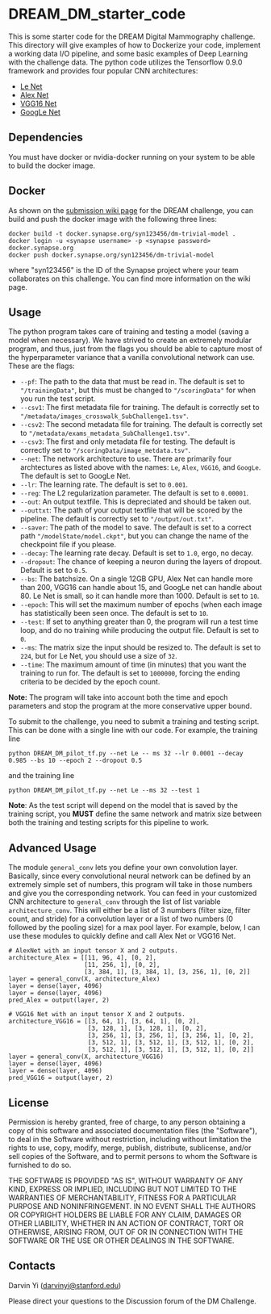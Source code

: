 


# DREAM_DM_starter_code

This is some starter code for the DREAM Digital Mammography challenge.  This directory will give examples of how to Dockerize your code, implement a working data I/O pipeline, and some basic examples of Deep Learning with the challenge data.  The python code utilizes the Tensorflow 0.9.0 framework and provides four popular CNN architectures:

- [Le Net](yann.lecun.com/exdb/lenet)
- [Alex Net](https://papers.nips.cc/paper/4824-imagenet-classification-with-deep-convolutional-neural-networks.pdf)
- [VGG16 Net](https://arxiv.org/pdf/1409.1556.pdf)
- [GoogLe Net](www.cs.unc.edu/~wliu/papers/GoogLeNet.pdf)


## Dependencies

You must have docker or nvidia-docker running on your system to be able to build the docker image.

## Docker

As shown on the [submission wiki page](https://www.synapse.org/#!Synapse:syn5644795/wiki/392923) for the DREAM challenge, you can build and push the docker image with the following three lines:

```
docker build -t docker.synapse.org/syn123456/dm-trivial-model .
docker login -u <synapse username> -p <synapse password> docker.synapse.org
docker push docker.synapse.org/syn123456/dm-trivial-model
```

where "syn123456" is the ID of the Synapse project where your team collaborates on this challenge.  You can find more information on the wiki page.

## Usage

The python program takes care of training and testing a model (saving a model when necessary).  We have strived to create an extremely modular program, and thus, just from the flags you should be able to capture most of the hyperparameter variance that a vanilla convolutional network can use.  These are the flags:

- `--pf`: The path to the data that must be read in.  The default is set to `"/trainingData"`, but this must be changed to `"/scoringData"` for when you run the test script.
- `--csv1`: The first metadata file for training.  The default is correctly set to `"/metadata/images_crosswalk_SubChallenge1.tsv"`.
- `--csv2`: The second metadata file for training.  The default is correctly set to `"/metadata/exams_metadata_SubChallenge1.tsv"`.
- `--csv3`: The first and only metadata file for testing.  The default is correctly set to `"/scoringData/image_metdata.tsv"`.
- `--net`: The network architecture to use.  There are primarily four archtectures as listed above with the names: `Le`, `Alex`, `VGG16`, and `GoogLe`.  The default is set to GoogLe Net.
- `--lr`: The learning rate.  The default is set to `0.001`.
- `--reg`: The L2 regularization parameter.  The default is set to `0.00001`.
- `--out`: An output textfile.  This is depreciated and should be taken out.
- `--outtxt`: The path of your output textfile that will be scored by the pipeline.  The default is correctly set to `"/output/out.txt"`.
- `--saver`: The path of the model to save.  The default is set to a correct path `"/modelState/model.ckpt"`, but you can change the name of the checkpoint file if you please.
- `--decay`: The learning rate decay.  Default is set to `1.0`, ergo, no decay.
- `--dropout`: The chance of keeping a neuron during the layers of dropout.  Default is set to `0.5`.
- `--bs`: The batchsize.  On a single 12GB GPU, Alex Net can handle more than 200, VGG16 can handle about 15, and GoogLe net can handle about 80.  Le Net is small, so it can handle more than 1000.  Default is set to `10`.
- `--epoch`: This will set the maximum number of epochs (when each image has statistically been seen once.  The default is set to `10`.
- `--test`: If set to anything greater than 0, the program will run a test time loop, and do no training while producing the output file.  Default is set to `0`.
- `--ms`: The matrix size the input should be resized to.  The default is set to `224`, but for Le Net, you should use a size of `32`.
- `--time`: The maximum amount of time (in minutes) that you want the training to run for.  The default is set to `1000000`, forcing the ending criteria to be decided by the epoch count.

**Note:** The program will take into account both the time and epoch parameters and stop the program at the more conservative upper bound.

To submit to the challenge, you need to submit a training and testing script.  This can be done with a single line with our code.  For example, the training line

```
python DREAM_DM_pilot_tf.py --net Le -- ms 32 --lr 0.0001 --decay 0.985 --bs 10 --epoch 2 --dropout 0.5
```

and the training line

```
python DREAM_DM_pilot_tf.py --net Le --ms 32 --test 1
```

**Note**: As the test script will depend on the model that is saved by the training script, you **MUST** define the same network and matrix size between both the training and testing scripts for this pipeline to work.

## Advanced Usage

The module `general_conv` lets you define your own convolution layer.  Basically, since every convolutional neural network can be defined by an extremely simple set of numbers, this program will take in those numbers and give you the corresponding network.  You can feed in your customized CNN architecture to `general_conv` through the list of list variable `architecture_conv`.  This will either be a list of 3 numbers (filter size, filter count, and stride) for a convolution layer or a list of two numbers (0 followed by the pooling size) for a max pool layer.  For example, below, I can use these modules to quickly define and call Alex Net or VGG16 Net.

```
# AlexNet with an input tensor X and 2 outputs.
architecture_Alex = [[11, 96, 4], [0, 2],
                     [11, 256, 1], [0, 2],
                     [3, 384, 1], [3, 384, 1], [3, 256, 1], [0, 2]]
layer = general_conv(X, architecture_Alex)
layer = dense(layer, 4096)
layer = dense(layer, 4096)
pred_Alex = output(layer, 2)

# VGG16 Net with an input tensor X and 2 outputs.
architecture_VGG16 = [[3, 64, 1], [3, 64, 1], [0, 2],
                      [3, 128, 1], [3, 128, 1], [0, 2],
                      [3, 256, 1], [3, 256, 1], [3, 256, 1], [0, 2],
                      [3, 512, 1], [3, 512, 1], [3, 512, 1], [0, 2],
                      [3, 512, 1], [3, 512, 1], [3, 512, 1], [0, 2]]
layer = general_conv(X, architecture_VGG16)
layer = dense(layer, 4096)
layer = dense(layer, 4096)
pred_VGG16 = output(layer, 2)
```

## License
Permission is hereby granted, free of charge, to any person obtaining a copy of this software and associated documentation files (the "Software"), to deal in the Software without restriction, including without limitation the rights to use, copy, modify, merge, publish, distribute, sublicense, and/or sell copies of the Software, and to permit persons to whom the Software is furnished to do so.

THE SOFTWARE IS PROVIDED "AS IS", WITHOUT WARRANTY OF ANY KIND, EXPRESS OR IMPLIED, INCLUDING BUT NOT LIMITED TO THE WARRANTIES OF MERCHANTABILITY, FITNESS FOR A PARTICULAR PURPOSE AND NONINFRINGEMENT. IN NO EVENT SHALL THE AUTHORS OR COPYRIGHT HOLDERS BE LIABLE FOR ANY CLAIM, DAMAGES OR OTHER LIABILITY, WHETHER IN AN ACTION OF CONTRACT, TORT OR OTHERWISE, ARISING FROM, OUT OF OR IN CONNECTION WITH THE SOFTWARE OR THE USE OR OTHER DEALINGS IN THE SOFTWARE.

## Contacts
Darvin Yi (darvinyi@stanford.edu)   

Please direct your questions to the Discussion forum of the DM Challenge.
